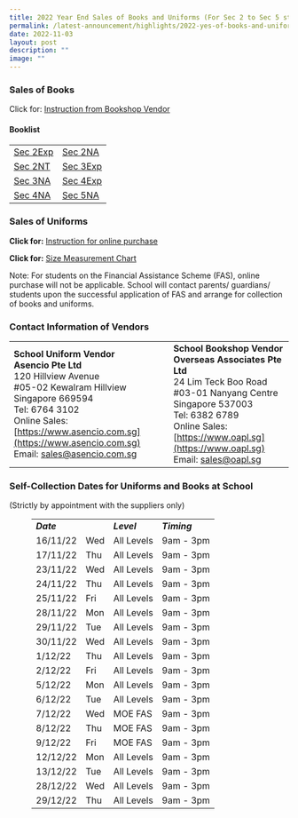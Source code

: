 ```yaml
---
title: 2022 Year End Sales of Books and Uniforms (For Sec 2 to Sec 5 students)
permalink: /latest-announcement/highlights/2022-yes-of-books-and-uniforms-s2-to-s5/
date: 2022-11-03
layout: post
description: ""
image: ""
---
```

### **Sales of Books**

Click for: [Instruction from Bookshop Vendor](/files/YE%20Book%20Sales_Instruction%20(RGS%20S2-5).pdf)

#### **Booklist**

|  |  |
| -------- | -------- |
| [Sec 2Exp](/files/Booklist%202023_RGS%20S2Exp.pdf)     | [Sec 2NA](/files/Booklist%202023_RGS%20S2NA.pdf)     |
| [Sec 2NT](/files/Booklist%202023_RGS%20S2NT.pdf)     | [Sec 3Exp](/files/Booklist%202023_RGS%20S3Exp.pdf)     |
| [Sec 3NA](/files/Booklist%202023_RGS%20S3NA.pdf)     | [Sec 4Exp](/files/Booklist%202023_RGS%20S4Exp.pdf)     |
| [Sec 4NA](/files/Booklist%202023_RGS%20S4NA.pdf)     | [Sec 5NA](/files/Booklist%202023_RGS%20S5.pdf)     |

### **Sales of Uniforms**

**Click for:** [Instruction for online purchase](/files/updated%20online%20uniform%20purchase%20info%202022%20(Regent%20Sec%20Sch).pdf)

**Click for:** [Size Measurement Chart](/files/Regent%20Sec%20size%20guide%20and%20measurements%202022.pdf)

Note: For students on the Financial Assistance Scheme (FAS), online purchase will not be applicable. School will contact parents/ guardians/ students upon the successful application of FAS and arrange for collection of books and uniforms.

### **Contact Information of Vendors**



|  |  |
| -------- | -------- |
| **School Uniform Vendor**<br>**Asencio Pte Ltd**<br>120 Hillview Avenue<br>#05-02 Kewalram Hillview<br>Singapore 669594<br>Tel: 6764 3102<br>Online Sales: [https://www.asencio.com.sg](https://www.asencio.com.sg)<br>Email: [sales@asencio.com.sg](mailto:sales@asencio.com.sg)     | **School Bookshop Vendor**<br>**Overseas Associates Pte Ltd**<br>24 Lim Teck Boo Road<br>#03-01 Nanyang Centre<br>Singapore 537003<br>Tel: 6382 6789<br>Online Sales: [https://www.oapl.sg](https://www.oapl.sg)<br>Email: [sales@oapl.sg](mailto:sales@oapl.sg)     |

### **Self-Collection Dates for Uniforms and Books at School**

(Strictly by appointment with the suppliers only)

<!-- wp:table {"className":"is-style-regular"} -->
<figure class="wp-block-table is-style-regular"><table><tbody><tr><td><strong><em>Date</em></strong></td><td></td><td><strong><em>Level</em></strong></td><td><strong><em>Timing</em></strong></td></tr><tr><td><span class="has-inline-color has-cyan-bluish-gray-color">16/11/22</span></td><td><span class="has-inline-color has-cyan-bluish-gray-color">Wed</span></td><td><span class="has-inline-color has-cyan-bluish-gray-color">All Levels</span></td><td><span class="has-inline-color has-cyan-bluish-gray-color">9am - 3pm</span></td></tr><tr><td><span class="has-inline-color has-cyan-bluish-gray-color">17/11/22</span></td><td><span class="has-inline-color has-cyan-bluish-gray-color">Thu</span></td><td><span class="has-inline-color has-cyan-bluish-gray-color">All Levels</span></td><td><span class="has-inline-color has-cyan-bluish-gray-color">9am - 3pm</span></td></tr><tr><td><span class="has-inline-color has-cyan-bluish-gray-color">23/11/22</span></td><td><span class="has-inline-color has-cyan-bluish-gray-color">Wed</span></td><td><span class="has-inline-color has-cyan-bluish-gray-color">All Levels</span></td><td><span class="has-inline-color has-cyan-bluish-gray-color">9am - 3pm</span></td></tr><tr><td><span class="has-inline-color has-cyan-bluish-gray-color">24/11/22</span></td><td><span class="has-inline-color has-cyan-bluish-gray-color">Thu</span></td><td><span class="has-inline-color has-cyan-bluish-gray-color">All Levels</span></td><td><span class="has-inline-color has-cyan-bluish-gray-color">9am - 3pm</span></td></tr><tr><td><span class="has-inline-color has-cyan-bluish-gray-color">25/11/22</span></td><td><span class="has-inline-color has-cyan-bluish-gray-color">Fri</span></td><td><span class="has-inline-color has-cyan-bluish-gray-color">All Levels</span></td><td><span class="has-inline-color has-cyan-bluish-gray-color">9am - 3pm</span></td></tr><tr><td><span class="has-inline-color has-cyan-bluish-gray-color">28/11/22</span></td><td><span class="has-inline-color has-cyan-bluish-gray-color">Mon</span></td><td><span class="has-inline-color has-cyan-bluish-gray-color">All Levels</span></td><td><span class="has-inline-color has-cyan-bluish-gray-color">9am - 3pm</span></td></tr><tr><td><span class="has-inline-color has-cyan-bluish-gray-color">29/11/22</span></td><td><span class="has-inline-color has-cyan-bluish-gray-color">Tue</span></td><td><span class="has-inline-color has-cyan-bluish-gray-color">All Levels</span></td><td><span class="has-inline-color has-cyan-bluish-gray-color">9am - 3pm</span></td></tr><tr><td><span class="has-inline-color has-cyan-bluish-gray-color">30/11/22</span></td><td><span class="has-inline-color has-cyan-bluish-gray-color">Wed</span></td><td><span class="has-inline-color has-cyan-bluish-gray-color">All Levels</span></td><td><span class="has-inline-color has-cyan-bluish-gray-color">9am - 3pm</span></td></tr><tr><td><span class="has-inline-color has-cyan-bluish-gray-color">1/12/22</span></td><td><span class="has-inline-color has-cyan-bluish-gray-color">Thu</span></td><td><span class="has-inline-color has-cyan-bluish-gray-color">All Levels</span></td><td><span class="has-inline-color has-cyan-bluish-gray-color">9am - 3pm</span></td></tr><tr><td><span class="has-inline-color has-cyan-bluish-gray-color">2/12/22</span></td><td><span class="has-inline-color has-cyan-bluish-gray-color">Fri</span></td><td><span class="has-inline-color has-cyan-bluish-gray-color">All Levels</span></td><td><span class="has-inline-color has-cyan-bluish-gray-color">9am - 3pm</span></td></tr><tr><td><span class="has-inline-color has-cyan-bluish-gray-color">5/12/22</span></td><td><span class="has-inline-color has-cyan-bluish-gray-color">Mon</span></td><td><span class="has-inline-color has-cyan-bluish-gray-color">All Levels</span></td><td><span class="has-inline-color has-cyan-bluish-gray-color">9am - 3pm</span></td></tr><tr><td><span class="has-inline-color has-cyan-bluish-gray-color">6/12/22</span></td><td><span class="has-inline-color has-cyan-bluish-gray-color">Tue</span></td><td><span class="has-inline-color has-cyan-bluish-gray-color">All Levels</span></td><td><span class="has-inline-color has-cyan-bluish-gray-color">9am - 3pm</span></td></tr><tr><td><span class="has-inline-color has-cyan-bluish-gray-color">7/12/22</span></td><td><span class="has-inline-color has-cyan-bluish-gray-color">Wed</span></td><td><span class="has-inline-color has-cyan-bluish-gray-color">MOE FAS</span></td><td><span class="has-inline-color has-cyan-bluish-gray-color">9am - 3pm</span></td></tr><tr><td><span class="has-inline-color has-cyan-bluish-gray-color">8/12/22</span></td><td><span class="has-inline-color has-cyan-bluish-gray-color">Thu</span></td><td><span class="has-inline-color has-cyan-bluish-gray-color">MOE FAS</span></td><td><span class="has-inline-color has-cyan-bluish-gray-color">9am - 3pm</span></td></tr><tr><td><span class="has-inline-color has-cyan-bluish-gray-color">9/12/22</span></td><td><span class="has-inline-color has-cyan-bluish-gray-color">Fri</span></td><td><span class="has-inline-color has-cyan-bluish-gray-color">MOE FAS</span></td><td><span class="has-inline-color has-cyan-bluish-gray-color">9am - 3pm</span></td></tr><tr><td><span class="has-inline-color has-cyan-bluish-gray-color">12/12/22</span></td><td><span class="has-inline-color has-cyan-bluish-gray-color">Mon</span></td><td><span class="has-inline-color has-cyan-bluish-gray-color">All Levels</span></td><td><span class="has-inline-color has-cyan-bluish-gray-color">9am - 3pm</span></td></tr><tr><td><span class="has-inline-color has-cyan-bluish-gray-color">13/12/22</span></td><td><span class="has-inline-color has-cyan-bluish-gray-color">Tue</span></td><td><span class="has-inline-color has-cyan-bluish-gray-color">All Levels</span></td><td><span class="has-inline-color has-cyan-bluish-gray-color">9am - 3pm</span></td></tr><tr><td><span class="has-inline-color has-cyan-bluish-gray-color">28/12/22</span></td><td><span class="has-inline-color has-cyan-bluish-gray-color">Wed</span></td><td><span class="has-inline-color has-cyan-bluish-gray-color">All Levels</span></td><td><span class="has-inline-color has-cyan-bluish-gray-color">9am - 3pm</span></td></tr><tr><td><span class="has-inline-color has-cyan-bluish-gray-color">29/12/22</span></td><td><span class="has-inline-color has-cyan-bluish-gray-color">Thu</span></td><td><span class="has-inline-color has-cyan-bluish-gray-color">All Levels</span></td><td><span class="has-inline-color has-cyan-bluish-gray-color">9am - 3pm</span></td></tr></tbody></table></figure>
<!-- /wp:table -->